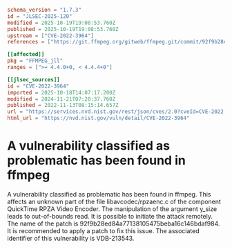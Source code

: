 ```toml
schema_version = "1.7.3"
id = "JLSEC-2025-120"
modified = 2025-10-19T19:08:53.760Z
published = 2025-10-19T19:08:53.760Z
upstream = ["CVE-2022-3964"]
references = ["https://git.ffmpeg.org/gitweb/ffmpeg.git/commit/92f9b28ed84a77138105475beba16c146bdaf984", "https://security.gentoo.org/glsa/202312-14", "https://vuldb.com/?id.213543", "https://git.ffmpeg.org/gitweb/ffmpeg.git/commit/92f9b28ed84a77138105475beba16c146bdaf984", "https://security.gentoo.org/glsa/202312-14", "https://vuldb.com/?id.213543"]

[[affected]]
pkg = "FFMPEG_jll"
ranges = [">= 4.4.0+0, < 4.4.4+0"]

[[jlsec_sources]]
id = "CVE-2022-3964"
imported = 2025-10-18T14:07:17.200Z
modified = 2024-11-21T07:20:37.760Z
published = 2022-11-13T08:15:14.657Z
url = "https://services.nvd.nist.gov/rest/json/cves/2.0?cveId=CVE-2022-3964"
html_url = "https://nvd.nist.gov/vuln/detail/CVE-2022-3964"
```

# A vulnerability classified as problematic has been found in ffmpeg

A vulnerability classified as problematic has been found in ffmpeg. This affects an unknown part of the file libavcodec/rpzaenc.c of the component QuickTime RPZA Video Encoder. The manipulation of the argument y_size leads to out-of-bounds read. It is possible to initiate the attack remotely. The name of the patch is 92f9b28ed84a77138105475beba16c146bdaf984. It is recommended to apply a patch to fix this issue. The associated identifier of this vulnerability is VDB-213543.

